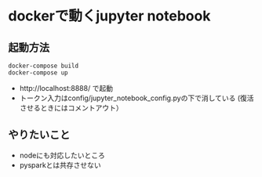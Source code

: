 # dockerで動くjupyter notebook

## 起動方法

```
docker-compose build
docker-compose up
```

- http://localhost:8888/ で起動
- トークン入力はconfig/jupyter_notebook_config.pyの下で消している (復活させるときにはコメントアウト）

## やりたいこと

- nodeにも対応したいところ
- pysparkとは共存させない


